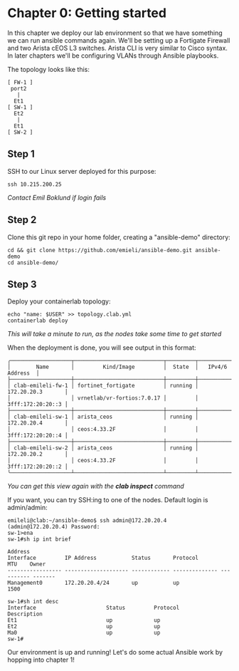 # Chapter 0: Getting started
In this chapter we deploy our lab environment so that we have something we can run ansible commands again. We'll be setting up a Fortigate Firewall and two Arista cEOS L3 switches. Arista CLI is very similar to Cisco syntax. In later chapters we'll be configuring VLANs through Ansible playbooks. 

The topology looks like this:
```
[ FW-1 ]
 port2
   |
  Et1
[ SW-1 ]
  Et2
   |
  Et1
[ SW-2 ]
```

## Step 1
SSH to our Linux server deployed for this purpose:
```
ssh 10.215.200.25
```
*Contact Emil Boklund if login fails*

## Step 2
Clone this git repo in your home folder, creating a "ansible-demo" directory:
```
cd && git clone https://github.com/emieli/ansible-demo.git ansible-demo
cd ansible-demo/
```

## Step 3
Deploy your containerlab topology:
```
echo "name: $USER" >> topology.clab.yml
containerlab deploy
```
*This will take a minute to run, as the nodes take some time to get started*

When the deployment is done, you will see output in this format:
```
╭───────────────────┬────────────────────────────┬─────────┬───────────────────╮
│        Name       │         Kind/Image         │  State  │   IPv4/6 Address  │
├───────────────────┼────────────────────────────┼─────────┼───────────────────┤
│ clab-emileli-fw-1 │ fortinet_fortigate         │ running │ 172.20.20.3       │
│                   │ vrnetlab/vr-fortios:7.0.17 │         │ 3fff:172:20:20::3 │
├───────────────────┼────────────────────────────┼─────────┼───────────────────┤
│ clab-emileli-sw-1 │ arista_ceos                │ running │ 172.20.20.4       │
│                   │ ceos:4.33.2F               │         │ 3fff:172:20:20::4 │
├───────────────────┼────────────────────────────┼─────────┼───────────────────┤
│ clab-emileli-sw-2 │ arista_ceos                │ running │ 172.20.20.2       │
│                   │ ceos:4.33.2F               │         │ 3fff:172:20:20::2 │
╰───────────────────┴────────────────────────────┴─────────┴───────────────────╯
```
*You can get this view again with the **clab inspect** command*

If you want, you can try SSH:ing to one of the nodes. Default login is admin/admin:
```
emileli@clab:~/ansible-demo$ ssh admin@172.20.20.4
(admin@172.20.20.4) Password:
sw-1>ena
sw-1#sh ip int brief
                                                                              Address
Interface         IP Address           Status       Protocol           MTU    Owner
----------------- -------------------- ------------ -------------- ---------- -------
Management0       172.20.20.4/24       up           up                1500

sw-1#sh int desc
Interface                      Status         Protocol           Description
Et1                            up             up
Et2                            up             up
Ma0                            up             up
sw-1#
```

Our environment is up and running! Let's do some actual Ansible work by hopping into chapter 1!
